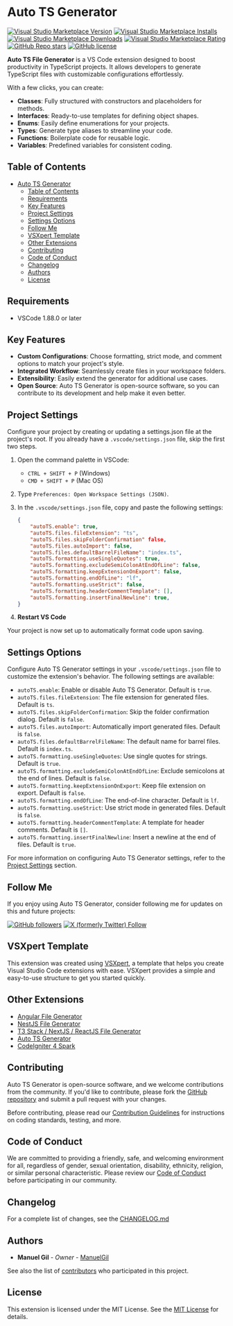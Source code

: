# Auto TS Generator

[![Visual Studio Marketplace Version](https://img.shields.io/visual-studio-marketplace/v/imgildev.vscode-typescript-generator?style=for-the-badge&label=VS%20Marketplace&logo=visual-studio-code)](https://marketplace.visualstudio.com/items?itemName=imgildev.vscode-typescript-generator)
[![Visual Studio Marketplace Installs](https://img.shields.io/visual-studio-marketplace/i/imgildev.vscode-typescript-generator?style=for-the-badge&logo=visual-studio-code)](https://marketplace.visualstudio.com/items?itemName=imgildev.vscode-typescript-generator)
[![Visual Studio Marketplace Downloads](https://img.shields.io/visual-studio-marketplace/d/imgildev.vscode-typescript-generator?style=for-the-badge&logo=visual-studio-code)](https://marketplace.visualstudio.com/items?itemName=imgildev.vscode-typescript-generator)
[![Visual Studio Marketplace Rating](https://img.shields.io/visual-studio-marketplace/r/imgildev.vscode-typescript-generator?style=for-the-badge&logo=visual-studio-code)](https://marketplace.visualstudio.com/items?itemName=imgildev.vscode-typescript-generator&ssr=false#review-details)
[![GitHub Repo stars](https://img.shields.io/github/stars/ManuelGil/vscode-typescript-generator?style=for-the-badge&logo=github)](https://github.com/ManuelGil/vscode-typescript-generator)
[![GitHub license](https://img.shields.io/github/license/ManuelGil/vscode-typescript-generator?style=for-the-badge&logo=github)](https://github.com/ManuelGil/vscode-typescript-generator/blob/main/LICENSE)

**Auto TS File Generator** is a VS Code extension designed to boost productivity in TypeScript projects. It allows developers to generate TypeScript files with customizable configurations effortlessly.

With a few clicks, you can create:

- **Classes**: Fully structured with constructors and placeholders for methods.
- **Interfaces**: Ready-to-use templates for defining object shapes.
- **Enums**: Easily define enumerations for your projects.
- **Types**: Generate type aliases to streamline your code.
- **Functions**: Boilerplate code for reusable logic.
- **Variables**: Predefined variables for consistent coding.

## Table of Contents

- [Auto TS Generator](#auto-ts-generator)
  - [Table of Contents](#table-of-contents)
  - [Requirements](#requirements)
  - [Key Features](#key-features)
  - [Project Settings](#project-settings)
  - [Settings Options](#settings-options)
  - [Follow Me](#follow-me)
  - [VSXpert Template](#vsxpert-template)
  - [Other Extensions](#other-extensions)
  - [Contributing](#contributing)
  - [Code of Conduct](#code-of-conduct)
  - [Changelog](#changelog)
  - [Authors](#authors)
  - [License](#license)

## Requirements

- VSCode 1.88.0 or later

## Key Features

- **Custom Configurations**: Choose formatting, strict mode, and comment options to match your project's style.
- **Integrated Workflow**: Seamlessly create files in your workspace folders.
- **Extensibility**: Easily extend the generator for additional use cases.
- **Open Source**: Auto TS Generator is open-source software, so you can contribute to its development and help make it even better.

## Project Settings

Configure your project by creating or updating a settings.json file at the project's root. If you already have a `.vscode/settings.json` file, skip the first two steps.

1. Open the command palette in VSCode:

   - `CTRL + SHIFT + P` (Windows)
   - `CMD + SHIFT + P` (Mac OS)

2. Type `Preferences: Open Workspace Settings (JSON)`.

3. In the `.vscode/settings.json` file, copy and paste the following settings:

    ```json
    {
        "autoTS.enable": true,
        "autoTS.files.fileExtension": "ts",
        "autoTS.files.skipFolderConfirmation" false,
        "autoTS.files.autoImport": false,
        "autoTS.files.defaultBarrelFileName": "index.ts",
        "autoTS.formatting.useSingleQuotes": true,
        "autoTS.formatting.excludeSemiColonAtEndOfLine": false,
        "autoTS.formatting.keepExtensionOnExport": false,
        "autoTS.formatting.endOfLine": "lf",
        "autoTS.formatting.useStrict": false,
        "autoTS.formatting.headerCommentTemplate": [],
        "autoTS.formatting.insertFinalNewline": true,
    }
    ```

4. **Restart VS Code**

Your project is now set up to automatically format code upon saving.

## Settings Options

Configure Auto TS Generator settings in your `.vscode/settings.json` file to customize the extension's behavior. The following settings are available:

- `autoTS.enable`: Enable or disable Auto TS Generator. Default is `true`.
- `autoTS.files.fileExtension`: The file extension for generated files. Default is `ts`.
- `autoTS.files.skipFolderConfirmation`: Skip the folder confirmation dialog. Default is `false`.
- `autoTS.files.autoImport`: Automatically import generated files. Default is `false`.
- `autoTS.files.defaultBarrelFileName`: The default name for barrel files. Default is `index.ts`.
- `autoTS.formatting.useSingleQuotes`: Use single quotes for strings. Default is `true`.
- `autoTS.formatting.excludeSemiColonAtEndOfLine`: Exclude semicolons at the end of lines. Default is `false`.
- `autoTS.formatting.keepExtensionOnExport`: Keep file extension on export. Default is `false`.
- `autoTS.formatting.endOfLine`: The end-of-line character. Default is `lf`.
- `autoTS.formatting.useStrict`: Use strict mode in generated files. Default is `false`.
- `autoTS.formatting.headerCommentTemplate`: A template for header comments. Default is `[]`.
- `autoTS.formatting.insertFinalNewline`: Insert a newline at the end of files. Default is `true`.

For more information on configuring Auto TS Generator settings, refer to the [Project Settings](#project-settings) section.

## Follow Me

If you enjoy using Auto TS Generator, consider following me for updates on this and future projects:

[![GitHub followers](https://img.shields.io/github/followers/ManuelGil?style=for-the-badge&logo=github)](https://github.com/ManuelGil)
[![X (formerly Twitter) Follow](https://img.shields.io/twitter/follow/imgildev?style=for-the-badge&logo=x)](https://twitter.com/imgildev)

## VSXpert Template

This extension was created using [VSXpert](https://vsxpert.com), a template that helps you create Visual Studio Code extensions with ease. VSXpert provides a simple and easy-to-use structure to get you started quickly.

## Other Extensions

- [Angular File Generator](https://marketplace.visualstudio.com/items?itemName=imgildev.vscode-angular-generator)
- [NestJS File Generator](https://marketplace.visualstudio.com/items?itemName=imgildev.vscode-nestjs-generator)
- [T3 Stack / NextJS / ReactJS File Generator](https://marketplace.visualstudio.com/items?itemName=imgildev.vscode-nextjs-generator)
- [Auto TS Generator](https://marketplace.visualstudio.com/items?itemName=imgildev.vscode-typescript-generator)
- [CodeIgniter 4 Spark](https://marketplace.visualstudio.com/items?itemName=imgildev.vscode-codeigniter4-spark)

## Contributing

Auto TS Generator is open-source software, and we welcome contributions from the community. If you'd like to contribute, please fork the [GitHub repository](https://github.com/ManuelGil/vscode-typescript-generator) and submit a pull request with your changes.

Before contributing, please read our [Contribution Guidelines](./CONTRIBUTING.md) for instructions on coding standards, testing, and more.

## Code of Conduct

We are committed to providing a friendly, safe, and welcoming environment for all, regardless of gender, sexual orientation, disability, ethnicity, religion, or similar personal characteristic. Please review our [Code of Conduct](./CODE_OF_CONDUCT.md) before participating in our community.

## Changelog

For a complete list of changes, see the [CHANGELOG.md](./CHANGELOG.md)

## Authors

- **Manuel Gil** - _Owner_ - [ManuelGil](https://github.com/ManuelGil)

See also the list of [contributors](https://github.com/ManuelGil/vscode-typescript-generator/contributors) who participated in this project.

## License

This extension is licensed under the MIT License. See the [MIT License](https://opensource.org/licenses/MIT) for details.
